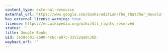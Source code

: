 ```yaml
---
content_type: external-resource
external_url: https://www.google.com/books/edition/The_Thatcher_Revolution/7qaMqwGRE00C?hl=en&gbpv=1
has_external_license_warning: true
license: https://en.wikipedia.org/wiki/All_rights_reserved
status: ''
title: Google Books
uid: 3e59cc81-2b90-4c6c-a97c-33552aa0c36b
wayback_url: ''
---
```

